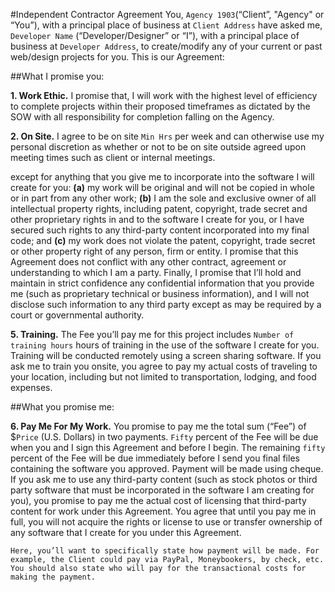 #Independent Contractor Agreement
You, ``Agency 1903``(“Client”, "Agency" or “You”), with a principal place of business at ``Client Address`` have asked me, ``Developer Name`` (“Developer/Designer” or “I”), with a principal place of business at ``Developer Address``, to create/modify any of your current or past web/design projects for you. This is our Agreement:


##What I promise you:

**1. Work Ethic.** I promise that, I will work with the highest level of efficiency to complete projects within their proposed timeframes as dictated by the SOW with all responsibility for completion falling on the Agency.

**2. On Site.** I agree to be on site ``Min Hrs`` per week and can otherwise use my personal discretion as whether or not to be on site outside agreed upon meeting times such as client or internal meetings.


except for anything that you give me to incorporate into the software I will create for you: **(a)** my work will be original and will not be copied in whole or in part from any other work; **(b)** I am the sole and exclusive owner of all intellectual property rights, including patent, copyright, trade secret and other proprietary rights in and to the software I create for you, or I have secured such rights to any third-party content incorporated into my final code; and **(c)** my work does not violate the patent, copyright, trade secret or other property right of any person, firm or entity. I promise that this Agreement does not conflict with any other contract, agreement or understanding to which I am a party. Finally, I promise that I’ll hold and maintain in strict confidence any confidential information that you provide me (such as proprietary technical or business information), and I will not disclose such information to any third party except as may be required by a court or governmental authority. 

**5. Training.** The Fee you’ll pay me for this project includes ``Number of training hours`` hours of training in the use of the software I create for you. Training will be conducted remotely using a screen sharing software. If you ask me to train you onsite, you agree to pay my actual costs of traveling to your location, including but not limited to transportation, lodging, and food expenses.

##What you promise me:

**6. Pay Me For My Work.** You promise to pay me the total sum (“Fee”) of $``Price`` (U.S. Dollars) in two payments. ``Fifty`` percent of the Fee will be due when you and I sign this Agreement and before I begin. The remaining ``fifty`` percent of the Fee will be due immediately before I send you final files containing the software you approved. Payment will be made using cheque.  If you ask me to use any third-party content (such as stock photos or third party software that must be incorporated in the software I am creating for you), you promise to pay me the actual cost of licensing that third-party content for work under this Agreement. You agree that until you pay me in full, you will not acquire the rights or license to use or transfer ownership of any software that I create for you under this Agreement.

	Here, you’ll want to specifically state how payment will be made. For example, the Client could pay via PayPal, Moneybookers, by check, etc. You should also state who will pay for the transactional costs for making the payment.
